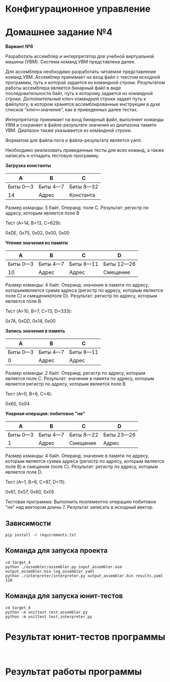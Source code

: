 # Конфигурационное управление

# Домашнее задание №4

**Вариант №6**

Разработать ассемблер и интерпретатор для учебной виртуальной машины (УВМ). Система команд УВМ представлена далее.

Для ассемблера необходимо разработать читаемое представление команд УВМ. Ассемблер принимает на вход файл с текстом исходной программы, путь к которой задается из командной строки. Результатом работы ассемблера является бинарный файл в виде последовательности байт, путь к которому задается из командной строки. Дополнительный ключ командной строки задает путь к файлулогу, в котором хранятся ассемблированные инструкции в духе списков “ключ=значение”, как в приведенных далее тестах.

Интерпретатор принимает на вход бинарный файл, выполняет команды УВМ и сохраняет в файле-результате значения из диапазона памяти УВМ. Диапазон также указывается из командной строки.

Форматом для файла-лога и файла-результата является yaml.

Необходимо реализовать приведенные тесты для всех команд, а также написать и отладить тестовую программу.


**Загрузка константы**

| A | B | C |
|---|---|---|
| Биты 0—3 | Биты 4—7 | Биты 8—32 |
| 14 | Адрес | Константа |

Размер команды: 5 байт. Операнд: поле C. Результат: регистр по адресу, которым является поле B

Тест (A=14, B=13, C=629):

0xDE, 0x75, 0x02, 0x00, 0x00



**Чтение значения из памяти**

| A | B | C | D |
|---|---|---|---|
| Биты 0—3 | Биты 4—7 | Биты 8—11 | Биты 12—26 |
| 10 | Адрес | Адрес | Смещение |

Размер команды: 4 байт. Операнд: значение в памяти по адресу, которымявляется сумма адреса (регистр по адресу, которым является поле C) и смещения(поле D). Результат: регистр по адресу, которым является поле B.

Тест (A=10, B=7, C=13, D=333):

0x7A, 0xDD, 0x14, 0x00



**Запись значения в память**

| A | B | C |
|---|---|---|
| Биты 0—3 | Биты 4—7 | Биты 8—11 |
| 0 | Адрес | Адрес |

Размер команды: 2 байт. Операнд: регистр по адресу, которым является поле C. Результат: значение в памяти по адресу, которым является регистр по адресу, которым является поле B

Тест (A=0, B=6, C=4):

0x60, 0x04



**Унарная операция: побитовое "не"**

| A | B | C | D |
|---|---|---|---|
| Биты 0—3 | Биты 4—7 | Биты 8—22 | Биты 23—26 |
| 1 | Адрес | Смещение | Адрес |

Размер команды: 4 байт. Операнд: значение в памяти по адресу, которым является сумма адреса (регистр по адресу, которым является поле B) и смещения (поле C). Результат: регистр по адресу, которым является поле D.

Тест (A=1, B=6, C=87, D=11):

0x61, 0x57, 0x80, 0x05


Тестовая программа: Выполнить поэлементно операцию побитовое "не" над вектором длины 7. Результат записать в исходный вектор.


## Зависимости
```
pip install -r requirements.txt
```

## Команда для запуска проекта
```
cd target_4
python ./assembler/assembler.py input_assembler.asm output_assembler.bin log_assembler.yaml
python ./interpreter/interpreter.py output_assembler.bin results.yaml 128 
```
## Команда для запуска юнит-тестов
```
cd target_4
python -m unittest test_assembler.py  
python -m unittest test_interpreter.py
```


# Результат юнит-тестов программы
![]()
![]()

# Результат работы программы
![]()
![]()
